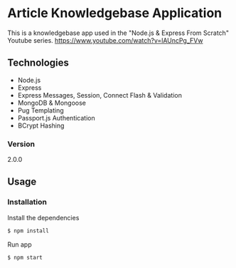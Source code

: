 # Article Knowledgebase Application

This is a knowledgebase app used in the "Node.js & Express From Scratch" Youtube series.
https://www.youtube.com/watch?v=lAUncPg_FVw
## Technologies
* Node.js
* Express
* Express Messages, Session, Connect Flash & Validation
* MongoDB & Mongoose
* Pug Templating
* Passport.js Authentication
* BCrypt Hashing

### Version
2.0.0

## Usage


### Installation

Install the dependencies

```sh
$ npm install
```
Run app

```sh
$ npm start
```
